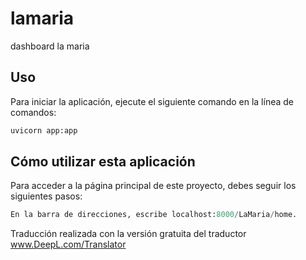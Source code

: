 # lamaria
dashboard la maria 


## Uso
Para iniciar la aplicación, ejecute el siguiente comando en la línea de comandos:

```python
uvicorn app:app

```

## Cómo utilizar esta aplicación
Para acceder a la página principal de este proyecto, debes seguir los siguientes pasos:
```python
En la barra de direcciones, escribe localhost:8000/LaMaria/home.
```
Traducción realizada con la versión gratuita del traductor www.DeepL.com/Translator
